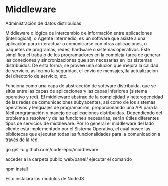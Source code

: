 # Middleware
Administración de datos distribuidas


Middleware o lógica de intercambio de información entre aplicaciones (interlogical), o Agente Intermedio, es un software que asiste a una aplicación para interactuar o comunicarse con otras aplicaciones, o paquetes de programas, redes, hardware o sistemas operativos. Este simplifica el trabajo de los programadores en la compleja tarea de generar las conexiones y sincronizaciones que son necesarias en los sistemas distribuidos. De esta forma, se provee una solución que mejora la calidad de servicio, así como la seguridad, el envío de mensajes, la actualización del directorio de servicio, etc.

Funciona como una capa de abstracción de software distribuida, que se sitúa entre las capas de aplicaciones y las capas inferiores (sistema operativo y red). El middleware abstrae de la complejidad y heterogeneidad de las redes de comunicaciones subyacentes, así como de los sistemas operativos y lenguajes de programación, proporcionando una API para la fácil programación y manejo de aplicaciones distribuidas. Dependiendo del problema a resolver y de las funciones necesarias, serán útiles diferentes tipos de servicios de middleware. Por lo general el middleware del lado cliente está implementado por el Sistema Operativo, el cual posee las bibliotecas que ejecutan todas las funcionalidades para la comunicación a través de la red.

go get -u github.com/code-epic/middleware

acceder a la carpeta public_web/panel/
ejecutar el comando 

npm install

Esto instalará los modulos de NodeJS